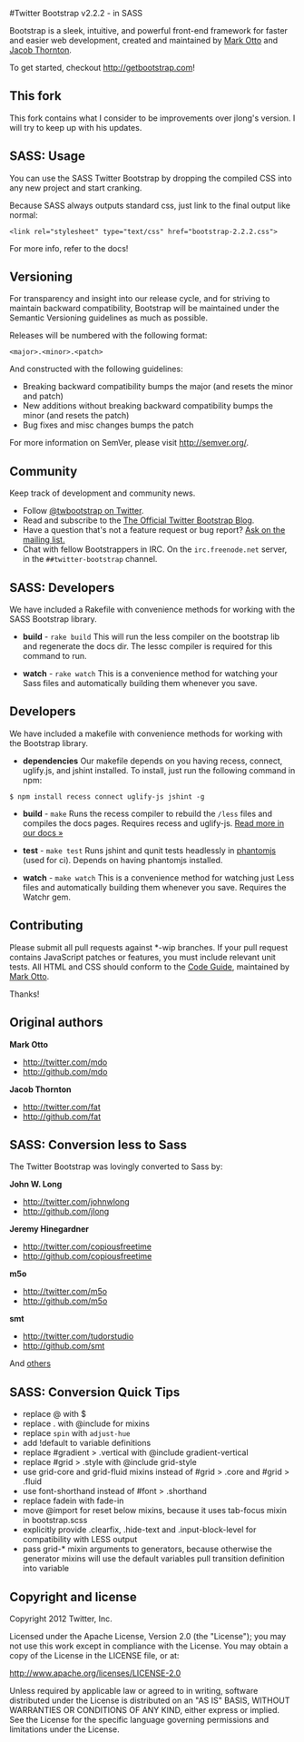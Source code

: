 #Twitter Bootstrap v2.2.2 - in SASS

Bootstrap is a sleek, intuitive, and powerful front-end framework for faster and easier web development, created and maintained by [Mark Otto](http://twitter.com/mdo) and [Jacob Thornton](http://twitter.com/fat).

To get started, checkout http://getbootstrap.com!

## This fork

This fork contains what I consider to be improvements over jlong's version. I will try to keep up with his updates.

## SASS: Usage

You can use the SASS Twitter Bootstrap by dropping the compiled CSS into any new project and start cranking.

Because SASS always outputs standard css, just link to the final output like normal:

`<link rel="stylesheet" type="text/css" href="bootstrap-2.2.2.css">`

For more info, refer to the docs!

## Versioning

For transparency and insight into our release cycle, and for striving to maintain backward compatibility, Bootstrap will be maintained under the Semantic Versioning guidelines as much as possible.

Releases will be numbered with the following format:

`<major>.<minor>.<patch>`

And constructed with the following guidelines:

* Breaking backward compatibility bumps the major (and resets the minor and patch)
* New additions without breaking backward compatibility bumps the minor (and resets the patch)
* Bug fixes and misc changes bumps the patch

For more information on SemVer, please visit http://semver.org/.

## Community

Keep track of development and community news.

* Follow [@twbootstrap on Twitter](http://twitter.com/twbootstrap).
* Read and subscribe to the [The Official Twitter Bootstrap Blog](http://blog.getbootstrap.com).
* Have a question that's not a feature request or bug report? [Ask on the mailing list.](http://groups.google.com/group/twitter-bootstrap)
* Chat with fellow Bootstrappers in IRC. On the `irc.freenode.net` server, in the `##twitter-bootstrap` channel.

## SASS: Developers

We have included a Rakefile with convenience methods for working with the SASS Bootstrap library.

+ **build** - `rake build`
This will run the less compiler on the bootstrap lib and regenerate the docs dir.
The lessc compiler is required for this command to run.

+ **watch** - `rake watch`
This is a convenience method for watching your Sass files and automatically building them whenever you save.

## Developers

We have included a makefile with convenience methods for working with the Bootstrap library.

+ **dependencies**
Our makefile depends on you having recess, connect, uglify.js, and jshint installed. To install, just run the following command in npm:

```
$ npm install recess connect uglify-js jshint -g
```

+ **build** - `make`
Runs the recess compiler to rebuild the `/less` files and compiles the docs pages. Requires recess and uglify-js. <a href="http://twitter.github.com/bootstrap/extend.html#compiling">Read more in our docs &raquo;</a>

+ **test** - `make test`
Runs jshint and qunit tests headlessly in [phantomjs](http://code.google.com/p/phantomjs/) (used for ci). Depends on having phantomjs installed.

+ **watch** - `make watch`
This is a convenience method for watching just Less files and automatically building them whenever you save. Requires the Watchr gem.

## Contributing

Please submit all pull requests against *-wip branches. If your pull request contains JavaScript patches or features, you must include relevant unit tests. All HTML and CSS should conform to the [Code Guide](http://github.com/mdo/code-guide), maintained by [Mark Otto](http://github.com/mdo).

Thanks!

## Original authors

**Mark Otto**

+ http://twitter.com/mdo
+ http://github.com/mdo

**Jacob Thornton**

+ http://twitter.com/fat
+ http://github.com/fat

## SASS: Conversion less to Sass

The Twitter Bootstrap was lovingly converted to Sass by:

**John W. Long**

+ http://twitter.com/johnwlong
+ http://github.com/jlong

**Jeremy Hinegardner**

+ http://twitter.com/copiousfreetime
+ http://github.com/copiousfreetime

**m5o**

+ http://twitter.com/m5o
+ http://github.com/m5o

**smt**

+ http://twitter.com/tudorstudio
+ http://github.com/smt

And [others](https://github.com/jlong/sass-twitter-bootstrap/contributors)

## SASS: Conversion Quick Tips

* replace @ with $
* replace . with @include for mixins
* replace `spin` with `adjust-hue`
* add !default to variable definitions
* replace #gradient > .vertical with @include gradient-vertical
* replace #grid > .style with @include grid-style
* use grid-core and grid-fluid mixins instead of #grid > .core and #grid > .fluid
* use font-shorthand instead of #font > .shorthand
* replace fadein with fade-in
* move @import for reset below mixins, because it uses tab-focus mixin in bootstrap.scss
* explicitly provide .clearfix, .hide-text and .input-block-level for compatibility with LESS output
* pass grid-* mixin arguments to generators, because otherwise the generator mixins will use the default variables pull transition definition into variable

## Copyright and license

Copyright 2012 Twitter, Inc.

Licensed under the Apache License, Version 2.0 (the "License");
you may not use this work except in compliance with the License.
You may obtain a copy of the License in the LICENSE file, or at:

   http://www.apache.org/licenses/LICENSE-2.0

Unless required by applicable law or agreed to in writing, software
distributed under the License is distributed on an "AS IS" BASIS,
WITHOUT WARRANTIES OR CONDITIONS OF ANY KIND, either express or implied.
See the License for the specific language governing permissions and
limitations under the License.
